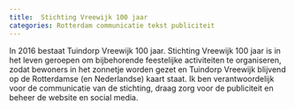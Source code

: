```yaml
---
title:  Stichting Vreewijk 100 jaar
categories: Rotterdam communicatie tekst publiciteit 
---
```


In 2016 bestaat Tuindorp Vreewijk 100 jaar. Stichting Vreewijk 100 jaar is in het leven geroepen om bijbehorende feestelijke activiteiten te organiseren, zodat bewoners in het zonnetje worden gezet en Tuindorp Vreewijk blijvend op de Rotterdamse (en Nederlandse) kaart staat. Ik ben verantwoordelijk voor de communicatie van de stichting, draag zorg voor de publiciteit en beheer de website en social media.
